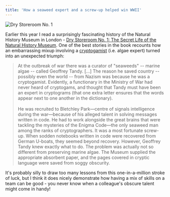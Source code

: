 ```yaml
---
title: 'How a seaweed expert and a screw-up helped win WWII'
---
```


![Dry Storeroom No. 1](posts/how-a-seaweed-expert-helped-win-wwii/book.jpg)

Earlier this year I read a surprisingly fascinating history of the Natural History Museum in London - [Dry Storeroom No. 1: The Secret Life of the Natural History Museum](http://www.amazon.co.uk/Dry-Store-Room-No-Natural/dp/0007209894). One of the best stories in the book recounts how an embarrassing mixup involving a [cryptogamist](http://en.wikipedia.org/wiki/Cryptogam) (i.e. algae expert) turned into an unexpected triumph:

> At the outbreak of war there was a curator of "seaweeds" -- marine algae -- called Geoffrey Tandy. [...] The reason he saved country -- possibly even the world -- from Nazism was because he was a cryptogamist. Evidently, a functionary in the Ministry of War had never heard of cryptogams, and thought that Tandy must have been an expert in cryptograms (that one extra letter ensures that the words appear next to one another in the dictionary).
<br><br>
He was recruited to Bletchley Park—centre of signals intelligence during the war—because of his alleged talent in solving messages written in code. He had to work alongside the great brains that were tackling the mysteries of the Enigma Code—the only seaweed man among the ranks of cryptographers. It was a most fortunate screw-up. When sodden notebooks written in code were recovered from German U-boats, they seemed beyond recovery. However, Geoffrey Tandy knew exactly what to do. The problem was actually not so different from preserving marine algae. The Museum supplied the appropriate absorbent paper, and the pages covered in cryptic language were saved from soggy obscurity.

It's probably silly to draw too many lessons from this one-in-a-million stroke of luck, but I think it does nicely demonstrate how having a mix of skills on a team can be good - you never know when a colleague's obscure talent might come in handy!